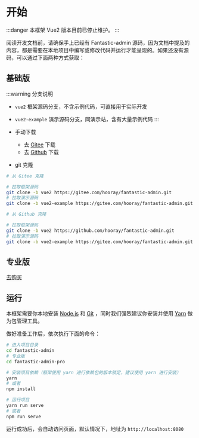 # 开始

:::danger
本框架 Vue2 版本目前已停止维护。
:::

阅读开发文档前，请确保手上已经有 Fantastic-admin 源码，因为文档中提及的内容，都是需要在本地项目中编写或修改代码并运行才能呈现的。如果还没有源码，可以通过下面两种方式获取：

## 基础版

:::warning 分支说明
- `vue2` 框架源码分支，不含示例代码，可直接用于实际开发
- `vue2-example` 演示源码分支，同演示站，含有大量示例代码
:::

- 手动下载
  - 去 [Gitee](https://gitee.com/hooray/fantastic-admin) 下载
  - 去 [Github](https://github.com/hooray/fantastic-admin) 下载
- git 克隆

```sh
# 从 Gitee 克隆

# 拉取框架源码
git clone -b vue2 https://gitee.com/hooray/fantastic-admin.git
# 拉取演示源码
git clone -b vue2-example https://gitee.com/hooray/fantastic-admin.git
```

```sh
# 从 Github 克隆

# 拉取框架源码
git clone -b vue2 https://github.com/hooray/fantastic-admin.git
# 拉取演示源码
git clone -b vue2-example https://gitee.com/hooray/fantastic-admin.git
```

## 专业版

[去购买](../../buy)

## 运行

本框架需要你本地安装 [Node.js](https://nodejs.org/zh-cn/) 和 [Git](https://git-scm.com/) ，同时我们强烈建议你安装并使用 [Yarn](https://classic.yarnpkg.com/zh-Hans/) 做为包管理工具。

做好准备工作后，依次执行下面的命令：

```sh
# 进入项目目录
cd fantastic-admin
# 专业版
cd fantastic-admin-pro

# 安装项目依赖（框架使用 yarn 进行依赖包的版本锁定，建议使用 yarn 进行安装）
yarn
# 或者
npm install

# 运行项目
yarn run serve
# 或者
npm run serve
```

运行成功后，会自动访问页面，默认情况下，地址为 `http://localhost:8080`